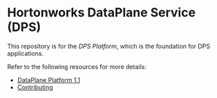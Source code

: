 # Hortonworks DataPlane Service (DPS)

This repository is for the *DPS Platform*, which is the foundation for DPS applications.

Refer to the following resources for more details:

- [DataPlane Platform 1.1](https://github.com/hortonworks/dps_platform/blob/DP-1.1.0.0/README.md)
- [Contributing](https://github.com/hortonworks/dps_platform/blob/master/CONTRIBUTING.md)
